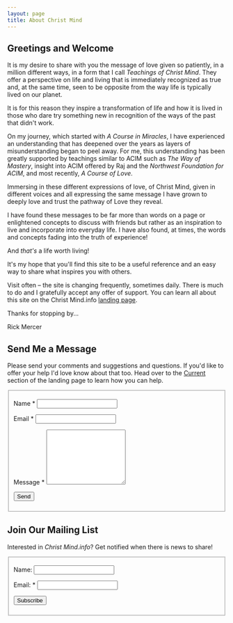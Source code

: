 ```yaml
---
layout: page
title: About Christ Mind 
---
```


## Greetings and Welcome

<div markdown="1" class="about-me">

It is my desire to share with you the message of love given so
patiently, in a million different ways, in a form that I call *Teachings
of Christ Mind*. They offer a perspective on life and living that is
immediately recognized as true and, at the same time, seen to be
opposite from the way life is typically lived on our planet.

It is for this reason they inspire a transformation of life and how it
is lived in those who dare try something new in recognition of the ways
of the past that didn't work.

On my journey, which started with *A Course in Miracles*, I have
experienced an understanding that has deepened over the years as layers
of misunderstanding began to peel away. For me, this understanding has
been greatly supported by teachings similar to ACIM such as *The Way of
Mastery*, insight into ACIM offered by Raj and the *Northwest Foundation
for ACIM*, and most recently, *A Course of Love*.

Immersing in these different expressions of love, of Christ Mind, given
in different voices and all expressing the same message I have grown to
deeply love and trust the pathway of Love they reveal.

I have found these messages to be far more than words on a page or
enlightened concepts to discuss with friends but rather as an
inspiration to live and incorporate into everyday life. I have also
found, at times, the words and concepts fading into the truth of
experience!

And *that's* a life worth living!

It's my hope that you'll find this site to be a useful reference and an
easy way to share what inspires you with others.

Visit often &ndash; the site is changing frequently, sometimes daily.
There is much to do and I gratefully accept any offer of support. You
can learn all about this site on the Christ Mind.info [landing page](/). 

Thanks for stopping by...

Rick Mercer
</div>

## Send Me a Message

Please send your comments and suggestions and questions. If you'd like
to offer your help I'd love know about that too. Head over to the
[Current](/#landing6present) section of the landing page to learn how
you can help.

<fieldset class="no-padding">
  <form action="?" action="/about/" id="contact-form" class="" netlify>
    <p>
      <label for="name">Name <span class="color-red">*</span></label>
      <input type="text" required name="name" id="name" class="form-control">
    </p>
    <p>
      <label for="email">Email <span class="color-red">*</span></label>
      <input type="email" required name="email" id="email" class="form-control">
    </p>
    <p>
      <label for="message">Message <span class="color-red">*</span></label>
      <textarea rows="8" required name="message" id="message" class="form-control">
      </textarea>
    </p>
    <p>
      <input type="submit" value="Send">
    </p>
  </form>
  <div class="form-message"></div>
</fieldset>

## Join Our Mailing List

Interested in *Christ Mind.info*? Get notified when there is news to
share!

<div class="mail-list">
  <fieldset class="no-padding">
    <form action="?" action="/about/" id="subscribe-form" class="" netlify>
      <p>
        <label for="name">Name: </label>
        <input type="text" name="name" id="name" class="form-control">
      </p>
      <p>
        <label for="email">Email: <span class="color-red">*</span></label>
        <input type="email" required name="email" id="email" class="form-control">
      </p>
      <p>
        <input type="submit" value="Subscribe">
      </p>
    </form>
    <div class="form-message"></div>
  </fieldset>
</div>


